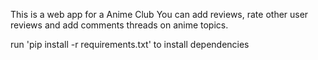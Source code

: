 This is a web app for a Anime Club
You can add reviews, rate other user reviews
and add comments threads on anime topics.

run 'pip install -r requirements.txt' to install dependencies